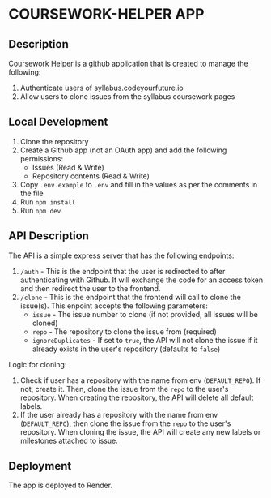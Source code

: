 # COURSEWORK-HELPER APP

## Description
Coursework Helper is a github application that is created to manage the following:
1. Authenticate users of syllabus.codeyourfuture.io
2. Allow users to clone issues from the syllabus coursework pages

## Local Development
1. Clone the repository
2. Create a Github app (not an OAuth app) and add the following permissions:
    - Issues (Read & Write)
    - Repository contents (Read & Write)
3. Copy `.env.example` to `.env` and fill in the values as per the comments in the file
4. Run `npm install`
5. Run `npm dev`

## API Description
The API is a simple express server that has the following endpoints:
1. `/auth` - This is the endpoint that the user is redirected to after authenticating with Github. It will exchange the code for an access token and then redirect the user to the frontend.
2. `/clone` - This is the endpoint that the frontend will call to clone the issue(s). This enpoint accepts the following parameters:
    - `issue` - The issue number to clone (if not provided, all issues will be cloned)
    - `repo` - The repository to clone the issue from (required)
    - `ignoreDuplicates` - If set to `true`, the API will not clone the issue if it already exists in the user's repository (defaults to `false`)

Logic for cloning:
1. Check if user has a repository with the name from env (`DEFAULT_REPO`). If not, create it. Then, clone the issue from the `repo` to the user's repository. When creating the repository, the API will delete all default labels.
2. If the user already has a repository with the name from env (`DEFAULT_REPO`), then clone the issue from the `repo` to the user's repository. When cloning the issue, the API will create any new labels or milestones attached to issue.

## Deployment
The app is deployed to Render.



